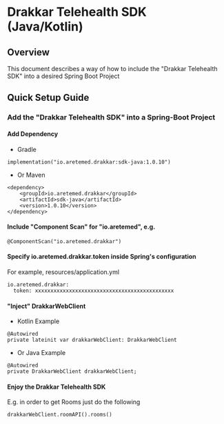 # Drakkar Telehealth SDK (Java/Kotlin)

## Overview
This document describes a way of how to include the "Drakkar Telehealth SDK" into a desired Spring Boot Project

## Quick Setup Guide
### Add the "Drakkar Telehealth SDK" into a Spring-Boot Project
#### Add Dependency
- Gradle
```
implementation("io.aretemed.drakkar:sdk-java:1.0.10")
```
- Or Maven
```
<dependency>
    <groupId>io.aretemed.drakkar</groupId>
    <artifactId>sdk-java</artifactId>
    <version>1.0.10</version>
</dependency>
```
#### Include "Component Scan" for "io.aretemed", e.g.
```
@ComponentScan("io.aretemed.drakkar")
```
#### Specify io.aretemed.drakkar.token inside Spring's configuration
For example, resources/application.yml
```
io.aretemed.drakkar:
  token: xxxxxxxxxxxxxxxxxxxxxxxxxxxxxxxxxxxxxxxxxxxxx
```
#### "Inject" DrakkarWebClient
- Kotlin Example
```
@Autowired
private lateinit var drakkarWebClient: DrakkarWebClient
```
- Or Java Example
```
@Autowired
private DrakkarWebClient drakkarWebClient;
```
#### Enjoy the Drakkar Telehealth SDK
E.g. in order to get Rooms just do the following
```
drakkarWebClient.roomAPI().rooms()
```
